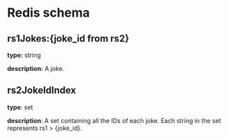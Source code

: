 # Redis schema

## rs1Jokes:{joke_id from rs2}

**type:** string

**description:** A joke.


## rs2JokeIdIndex

**type**: set

**description**: A set containing all the IDs of each joke. Each string in the set represents rs1 > {joke_id}.
